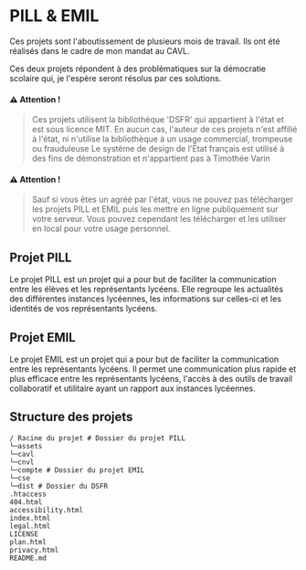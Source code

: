# PILL & EMIL

Ces projets sont l'aboutissement de plusieurs mois de travail. Ils ont été réalisés dans le cadre de mon mandat au CAVL.

Ces deux projets répondent à des problématiques sur la démocratie scolaire qui, je l'espère seront résolus par ces solutions.

#### ⚠️ Attention !
> Ces projets utilisent la bibliothèque 'DSFR' qui appartient à l'état et est sous licence MIT.
> En aucun cas, l'auteur de ces projets n'est affilié à l'état, ni n'utilise la bibliothèque à un usage commercial, trompeuse ou frauduleuse
> Le système de design de l'État français est utilisé à des fins de démonstration et n'appartient pas à Timothée Varin

#### ⚠️ Attention !
> Sauf si vous êtes un agréé par l'état, vous ne pouvez pas télécharger les projets PILL et EMIL puis les mettre en ligne publiquement sur votre serveur.
> Vous pouvez cependant les télécharger et les utiliser en local pour votre usage personnel.

## Projet PILL

Le projet PILL est un projet qui a pour but de faciliter la communication entre les élèves et les représentants lycéens.
Elle regroupe les actualités des différentes instances lycéennes, les informations sur celles-ci et les identités de vos représentants lycéens.

## Projet EMIL

Le projet EMIL est un projet qui a pour but de faciliter la communication entre les représentants lycéens.
Il permet une communication plus rapide et plus efficace entre les représentants lycéens, l'accès à des outils de travail collaboratif et utilitaire ayant un rapport aux instances lycéennes.

 
## Structure des projets
```
/ Racine du projet # Dossier du projet PILL
└─assets
└─cavl
└─cnvl
└─compte # Dossier du projet EMIL
└─cse
└─dist # Dossier du DSFR
.htaccess
404.html
accessibility.html
index.html
legal.html
LICENSE
plan.html
privacy.html
README.md
```
